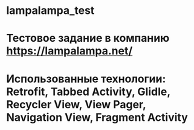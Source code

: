 # lampalampa_test

# Тестовое задание в компанию https://lampalampa.net/
# Использованные технологии: Retrofit, Tabbed Activity, Glidle, Recycler View, View Pager, Navigation View, Fragment Activity
